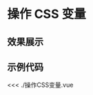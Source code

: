 # 操作 CSS 变量

## 效果展示


<Demo />
<script setup>
import Demo from './操作CSS变量.vue'
</script>


## 示例代码

<<< ./操作CSS变量.vue

